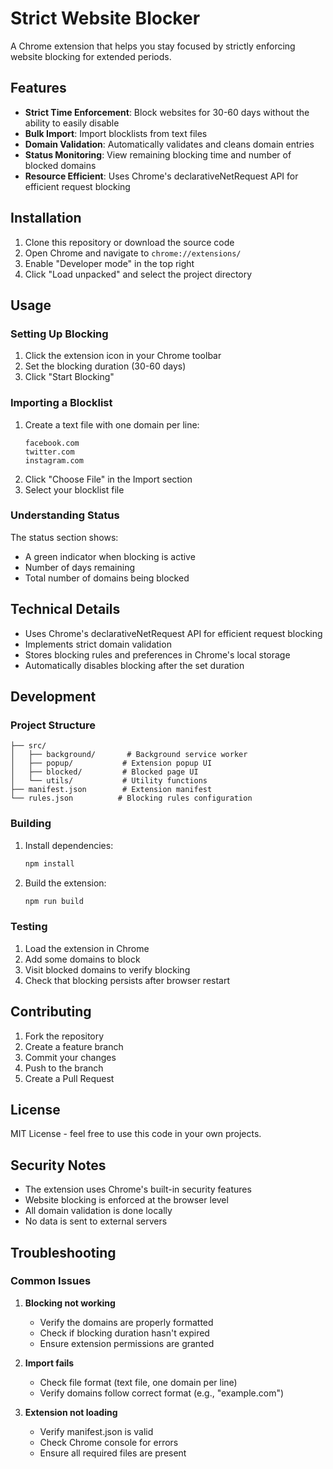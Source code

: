 # Strict Website Blocker

A Chrome extension that helps you stay focused by strictly enforcing website blocking for extended periods.

## Features

- **Strict Time Enforcement**: Block websites for 30-60 days without the ability to easily disable
- **Bulk Import**: Import blocklists from text files
- **Domain Validation**: Automatically validates and cleans domain entries
- **Status Monitoring**: View remaining blocking time and number of blocked domains
- **Resource Efficient**: Uses Chrome's declarativeNetRequest API for efficient request blocking

## Installation

1. Clone this repository or download the source code
2. Open Chrome and navigate to `chrome://extensions/`
3. Enable "Developer mode" in the top right
4. Click "Load unpacked" and select the project directory

## Usage

### Setting Up Blocking

1. Click the extension icon in your Chrome toolbar
2. Set the blocking duration (30-60 days)
3. Click "Start Blocking"

### Importing a Blocklist

1. Create a text file with one domain per line:
   ```
   facebook.com
   twitter.com
   instagram.com
   ```
2. Click "Choose File" in the Import section
3. Select your blocklist file

### Understanding Status

The status section shows:
- A green indicator when blocking is active
- Number of days remaining
- Total number of domains being blocked

## Technical Details

- Uses Chrome's declarativeNetRequest API for efficient request blocking
- Implements strict domain validation
- Stores blocking rules and preferences in Chrome's local storage
- Automatically disables blocking after the set duration

## Development

### Project Structure

```
├── src/
│   ├── background/       # Background service worker
│   ├── popup/           # Extension popup UI
│   ├── blocked/         # Blocked page UI
│   └── utils/           # Utility functions
├── manifest.json        # Extension manifest
└── rules.json          # Blocking rules configuration
```

### Building

1. Install dependencies:
   ```bash
   npm install
   ```

2. Build the extension:
   ```bash
   npm run build
   ```

### Testing

1. Load the extension in Chrome
2. Add some domains to block
3. Visit blocked domains to verify blocking
4. Check that blocking persists after browser restart

## Contributing

1. Fork the repository
2. Create a feature branch
3. Commit your changes
4. Push to the branch
5. Create a Pull Request

## License

MIT License - feel free to use this code in your own projects.

## Security Notes

- The extension uses Chrome's built-in security features
- Website blocking is enforced at the browser level
- All domain validation is done locally
- No data is sent to external servers

## Troubleshooting

### Common Issues

1. **Blocking not working**
   - Verify the domains are properly formatted
   - Check if blocking duration hasn't expired
   - Ensure extension permissions are granted

2. **Import fails**
   - Check file format (text file, one domain per line)
   - Verify domains follow correct format (e.g., "example.com")

3. **Extension not loading**
   - Verify manifest.json is valid
   - Check Chrome console for errors
   - Ensure all required files are present
